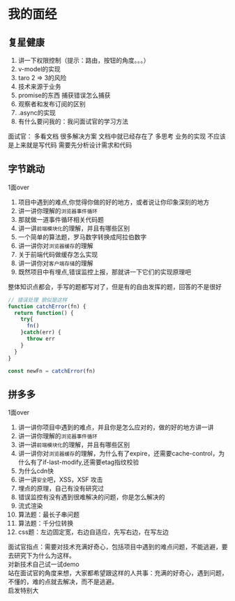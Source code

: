 # 我的面经
## 复星健康
1. 讲一下权限控制（提示：路由，按钮的角度。。。）
2. v-model的实现
3. taro 2 => 3的风险
4. 技术来源于业务
5. promise的东西  捕获错误怎么捕获
6. 观察者和发布订阅的区别
7. .async的实现
8. 有什么要问我的：我问面试官的学习方法

面试官：
多看文档 很多解决方案 文档中就已经存在了
多思考 业务的实现
不应该是上来就是写代码  需要先分析设计需求和代码

## 字节跳动 
1面over

1. 项目中遇到的难点,你觉得你做的好的地方，或者说让你印象深刻的地方
2. 讲一讲你理解的`浏览器事件循环`
3. 那就做一道事件循环相关代码题
4. 讲一讲`前端模块化`的理解，并且有哪些区别
5. 一个简单的算法题，罗马数字转换成阿拉伯数字
6. 讲一讲你对`浏览器缓存`的理解
7. 关于前端代码做缓存怎么实现
8. 讲一讲你对`客户端存储`的理解
9. 既然项目中有埋点,错误监控上报，那就讲一下它们的实现原理吧

整体知识点都会，手写的题都写对了，但是有的自由发挥的题，回答的不是很好
```js
// 错误处理 貌似是这样
function catchError(fn) {
  return function() {
    try{
      fn()
    }catch(err) {
      throw err
    }
  }
}

const newFn = catchError(fn)
```

## 拼多多
1面over

1. 讲一讲你项目中遇到的难点，并且你是怎么应对的，做的好的地方讲一讲
2. 讲一讲你理解的`浏览器事件循环`
3. 讲一讲`前端模块化`的理解，并且有哪些区别
4. 讲一讲你对`浏览器缓存`的理解，为什么有了expire，还需要cache-control，为什么有了if-last-modify,还需要etag指纹校验
5. 为什么cdn快
6. 讲一讲`安全`吧，XSS，XSF 攻击
7. 埋点的原理，自己有没有研究过
8. 错误监控有没有遇到很难解决的问题，你是怎么解决的
9. 流式渲染
10. 算法题：最长子串问题
11. 算法题：千分位转换
12. css题：左边固定宽，右边自适应，先写右边，在写左边

面试官指点：需要对技术充满好奇心，包括项目中遇到的难点问题，不能逃避，要去研究下为什么为这样。  
对新技术自己试一试demo  
站在面试官的角度来想，大家都希望跟这样的人共事：充满的好奇心，遇到问题，不懂的，难的点就去解决，而不是逃避。  
启发特别大
